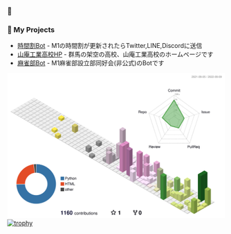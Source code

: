 ### 👐 

### 🚀 My Projects
- [時間割Bot](https://github.com/Geusen/Schedule_Bot) - M1の時間割が更新されたらTwitter,LINE,Discordに送信
- [山庵工業高校HP](https://github.com/Geusen/3anko_fast) - 群馬の架空の高校、山庵工業高校のホームページです
- [麻雀部Bot](https://github.com/Geusen/TwitterBot_Mahjong) - M1麻雀部設立部同好会(非公式)のBotです

![](./profile-3d-contrib/profile-season-animate.svg)
[![trophy](https://github-profile-trophy.vercel.app/?username=Geusen&theme=onedark&column=7)](https://github.com/ryo-ma/github-profile-trophy)
